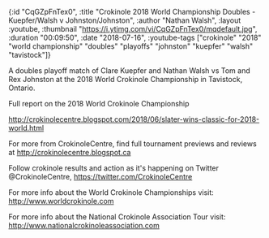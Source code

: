 {:id "CqGZpFnTex0",
 :title
 "Crokinole 2018 World Championship Doubles - Kuepfer/Walsh v Johnston/Johnston",
 :author "Nathan Walsh",
 :layout :youtube,
 :thumbnail "https://i.ytimg.com/vi/CqGZpFnTex0/mqdefault.jpg",
 :duration "00:09:50",
 :date "2018-07-16",
 :youtube-tags
 ["crokinole"
  "2018"
  "world championship"
  "doubles"
  "playoffs"
  "johnston"
  "kuepfer"
  "walsh"
  "tavistock"]}


A doubles playoff match of Clare Kuepfer and Nathan Walsh vs Tom and Rex Johnston at the 2018 World Crokinole Championship in Tavistock, Ontario.

Full report on the 2018 World Crokinole Championship

http://crokinolecentre.blogspot.com/2018/06/slater-wins-classic-for-2018-world.html

For more from CrokinoleCentre, find full tournament previews and reviews at http://crokinolecentre.blogspot.ca

Follow crokinole results and action as it's happening on Twitter @CrokinoleCentre, https://twitter.com/CrokinoleCentre

For more info about the World Crokinole Championships visit: http://www.worldcrokinole.com

For more info about the National Crokinole Association Tour visit: http://www.nationalcrokinoleassociation.com
